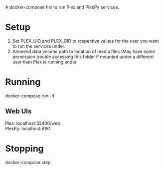 A docker-compose file to run Plex and PlexPy services.

# Setup
1. Set PLEX_UID and PLEX_GID to respective values for the user you want to run the services under.
2. Ammend data volume path to location of media files (May have some permission trouble accessing this folder if mounted under a different user than Plex is running under

# Running
docker-compose run -d 

## Web UIs
Plex: localhost:32400/web  
PlexPy: localhost:8181

# Stopping 
docker-compose stop

